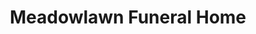 ---
title: "Meadowlawn Funeral Home"
url: /new-port-richey/meadowlawn-funeral-home/
shop: Bestattungen
---